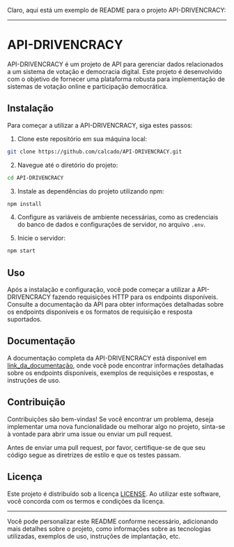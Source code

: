 Claro, aqui está um exemplo de README para o projeto API-DRIVENCRACY:

---

# API-DRIVENCRACY

API-DRIVENCRACY é um projeto de API para gerenciar dados relacionados a um sistema de votação e democracia digital. Este projeto é desenvolvido com o objetivo de fornecer uma plataforma robusta para implementação de sistemas de votação online e participação democrática.

## Instalação

Para começar a utilizar a API-DRIVENCRACY, siga estes passos:

1. Clone este repositório em sua máquina local:

```bash
git clone https://github.com/calcado/API-DRIVENCRACY.git
```

2. Navegue até o diretório do projeto:

```bash
cd API-DRIVENCRACY
```

3. Instale as dependências do projeto utilizando npm:

```bash
npm install
```

4. Configure as variáveis de ambiente necessárias, como as credenciais do banco de dados e configurações de servidor, no arquivo `.env`.

5. Inicie o servidor:

```bash
npm start
```

## Uso

Após a instalação e configuração, você pode começar a utilizar a API-DRIVENCRACY fazendo requisições HTTP para os endpoints disponíveis. Consulte a documentação da API para obter informações detalhadas sobre os endpoints disponíveis e os formatos de requisição e resposta suportados.

## Documentação

A documentação completa da API-DRIVENCRACY está disponível em [link_da_documentação](link_da_documentação), onde você pode encontrar informações detalhadas sobre os endpoints disponíveis, exemplos de requisições e respostas, e instruções de uso.

## Contribuição

Contribuições são bem-vindas! Se você encontrar um problema, deseja implementar uma nova funcionalidade ou melhorar algo no projeto, sinta-se à vontade para abrir uma issue ou enviar um pull request.

Antes de enviar uma pull request, por favor, certifique-se de que seu código segue as diretrizes de estilo e que os testes passam.

## Licença

Este projeto é distribuído sob a licença [LICENSE](LICENSE). Ao utilizar este software, você concorda com os termos e condições da licença.

---

Você pode personalizar este README conforme necessário, adicionando mais detalhes sobre o projeto, como informações sobre as tecnologias utilizadas, exemplos de uso, instruções de implantação, etc.
